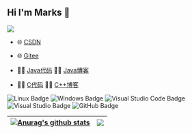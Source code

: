 ## Hi I'm Marks 👋






 <img src="https://quotes-github-readme.vercel.app/api?type=horizontal&theme=buefy" />




- 🌐 <a href="https://blog.csdn.net/m0_68800221" target="_blank">CSDN</a>
- 🌐 <a href="https://gitee.com/li-kaixuan686" target="_blank">Gitee</a> 
 

- 👨‍💻 <a href="https://github.com/Marks686/Java" target="_blank">Java代码</a>   👨‍💻 <a href="https://github.com/Marks686/JAVA_Blog" target="_blank">Java博客</a>

- 👨‍💻 <a href="https://github.com/Marks686/C_code" target="_blank">C代码</a>    👨‍💻 <a href="https://github.com/Marks686/CPP-direction_Blog" target="_blank">C++博客</a>  





![Linux Badge](https://img.shields.io/badge/Linux-FCC624?logo=linux&logoColor=000&style=flat)
![Windows Badge](https://img.shields.io/badge/Windows-0078D6?logo=windows&logoColor=fff&style=flat)
![Visual Studio Code Badge](https://img.shields.io/badge/Visual%20Studio%20Code-007ACC?logo=visualstudiocode&logoColor=fff&style=flat)
![Visual Studio Badge](https://img.shields.io/badge/Visual%20Studio-5C2D91?logo=visualstudio&logoColor=fff&style=flat)
![GitHub Badge](https://img.shields.io/badge/GitHub-181717?logo=github&logoColor=fff&style=flat)







| <a href="https://github.com/Marks686/github-readme-stats"><img align="center" src="https://github-readme-stats.vercel.app/api?username=Marks686&show_icons=true&include_all_commits=true&theme=buefy&hide_border=true" alt="Anurag's github stats" /></a> | <a href="https://github.com/Marks686/github-readme-stats"><img align="center" src="https://github-readme-stats.vercel.app/api/top-langs/?username=Marks686&layout=compact&theme=buefy&hide_border=true" /></a> |
| ------------- | ------------- |







  


  
  
  



  


